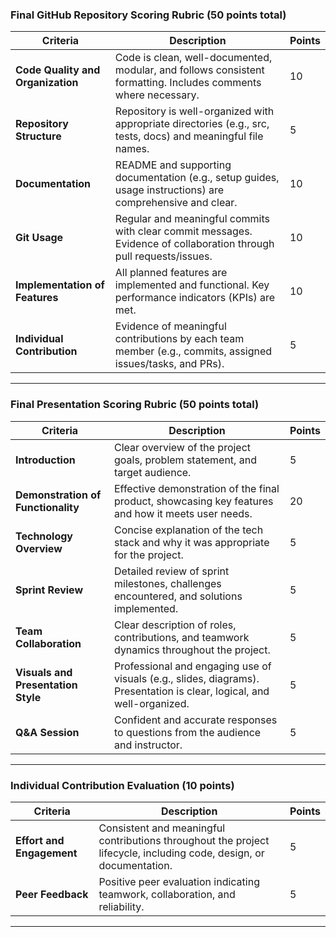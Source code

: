 ### **Final GitHub Repository Scoring Rubric (50 points total)**  

| **Criteria**                     | **Description**                                                                 | **Points** |
|-----------------------------------|---------------------------------------------------------------------------------|------------|
| **Code Quality and Organization** | Code is clean, well-documented, modular, and follows consistent formatting. Includes comments where necessary. | 10         |
| **Repository Structure**          | Repository is well-organized with appropriate directories (e.g., src, tests, docs) and meaningful file names. | 5          |
| **Documentation**                 | README and supporting documentation (e.g., setup guides, usage instructions) are comprehensive and clear. | 10         |
| **Git Usage**                     | Regular and meaningful commits with clear commit messages. Evidence of collaboration through pull requests/issues. | 10         |
| **Implementation of Features**    | All planned features are implemented and functional. Key performance indicators (KPIs) are met. | 10         |
| **Individual Contribution**       | Evidence of meaningful contributions by each team member (e.g., commits, assigned issues/tasks, and PRs). | 5          |

---

### **Final Presentation Scoring Rubric (50 points total)**  

| **Criteria**                     | **Description**                                                                 | **Points** |
|-----------------------------------|---------------------------------------------------------------------------------|------------|
| **Introduction**                 | Clear overview of the project goals, problem statement, and target audience.    | 5          |
| **Demonstration of Functionality**| Effective demonstration of the final product, showcasing key features and how it meets user needs. | 20         |
| **Technology Overview**          | Concise explanation of the tech stack and why it was appropriate for the project. | 5          |
| **Sprint Review**                | Detailed review of sprint milestones, challenges encountered, and solutions implemented. | 5         |
| **Team Collaboration**           | Clear description of roles, contributions, and teamwork dynamics throughout the project. | 5          |
| **Visuals and Presentation Style** | Professional and engaging use of visuals (e.g., slides, diagrams). Presentation is clear, logical, and well-organized. | 5          |
| **Q&A Session**                  | Confident and accurate responses to questions from the audience and instructor. | 5          |

---

### **Individual Contribution Evaluation (10 points)**  

| **Criteria**                     | **Description**                                                                 | **Points** |
|-----------------------------------|---------------------------------------------------------------------------------|------------|
| **Effort and Engagement**        | Consistent and meaningful contributions throughout the project lifecycle, including code, design, or documentation. | 5          |
| **Peer Feedback**                | Positive peer evaluation indicating teamwork, collaboration, and reliability.   | 5          |

---
